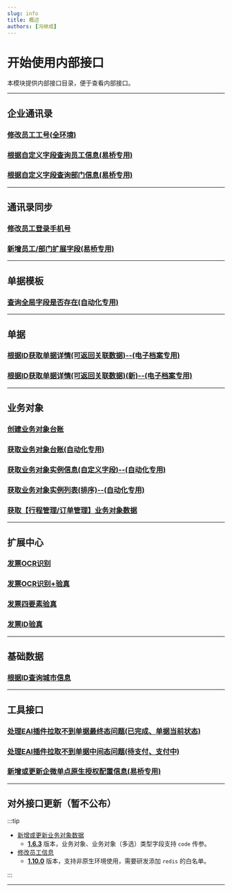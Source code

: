 ```yaml
---
slug: info
title: 概述
authors: [冯继成]
---
```


# 开始使用内部接口

本模块提供内部接口目录，便于查看内部接口。

---
## 企业通讯录
### [修改员工工号(全环境)](/docs/open-api/corporation/update-staffs-code)
### [根据自定义字段查询员工信息(易桥专用)](/docs/open-api/inside/get-staffs-staffCustom)
### [根据自定义字段查询部门信息(易桥专用)](/docs/open-api/inside/get-departments-deptCustom)


---
## 通讯录同步
### [修改员工登录手机号](/docs/open-api/inside/update-staffs-phone)
### [新增员工/部门扩展字段(易桥专用)](/docs/open-api/inside/create-custom-field-staffOrDepearment)

---
## 单据模板
### [查询全局字段是否存在(自动化专用)](/docs/open-api/inside/get-customs-param-checkProperty)

---
## 单据
### [根据ID获取单据详情(可返回关联数据)--(电子档案专用)](/docs/open-api/inside/get-forms-details-linkdeData-byId)
### [根据ID获取单据详情(可返回关联数据)(新)--(电子档案专用)](/docs/open-api/inside/get-forms-details-linkdeData-byId-new)

---
## 业务对象
### [创建业务对象台账](/docs/open-api/inside/inside-createLedger)
### [获取业务对象台账(自动化专用)](/docs/open-api/inside/get-entity-leader)
### [获取业务对象实例信息(自定义字段)--(自动化专用)](/docs/open-api/inside/get-entity-object-searchAnslysis)
### [获取业务对象实例列表(排序)--(自动化专用)](/docs/open-api/inside/get-entity-object-search-order)
### [获取【行程管理/订单管理】业务对象数据](/docs/open-api/inside/get-entity-travelManager)

---
## 扩展中心
### [发票OCR识别](/docs/next/open-api/datalink-extend/invoice-ocr)
### [发票OCR识别+验真](/docs/open-api/datalink-extend/invoice-multiple_items)
### [发票四要素验真](/docs/next/open-api/datalink-extend/invoice-validate)
### [发票ID验真](/docs/next/open-api/datalink-extend/invoice-validate-byInvoiceId)

---
## 基础数据
### [根据ID查询城市信息](/docs/open-api/basedata/get-basedata-cityById)

---
## 工具接口
### [处理EAI插件拉取不到单据最终态问题(已完成、单据当前状态)](/docs/open-api/inside/flowDetails-stuckFlow)
### [处理EAI插件拉取不到单据中间态问题(待支付、支付中)](/docs/open-api/inside/setDataBase)
### [新增或更新企微单点原生授权配置信息(易桥专用)](/docs/open-api/inside/create-yibridge-byqyweixin)

---
## 对外接口更新（暂不公布）

:::tip
- [新增或更新业务对象数据](/docs/open-api/datalink/update-entity-data)
  - [**1.6.3**](/docs/open-api/notice/update-log#163) 版本，业务对象、业务对象（多选）类型字段支持 `code` 传参。
- [修改员工信息](/docs/open-api/contacts/update-staffs) 
  - [**1.10.0**](/docs/open-api/notice/update-log#1100) 版本，支持非原生环境使用，需要研发添加 `redis` 的白名单。

:::

---

